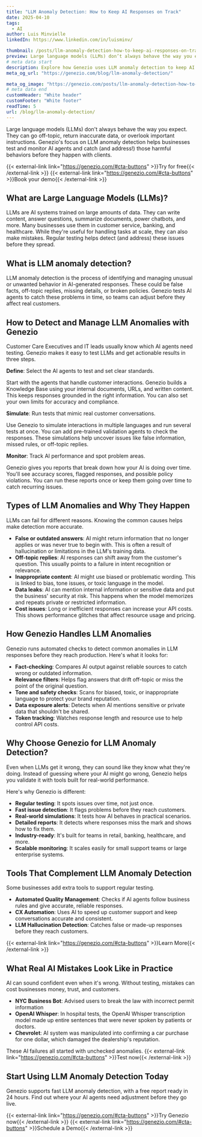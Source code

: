 ```yaml
---
title: "LLM Anomaly Detection: How to Keep AI Responses on Track"
date: 2025-04-10
tags:
  - AI
author: Luis Minvielle
linkedIn: https://www.linkedin.com/in/luisminv/

thumbnail: /posts/llm-anomaly-detection-how-to-keep-ai-responses-on-track.webp
preview: Large language models (LLMs) don’t always behave the way you expect. They can go off-topic, return inaccurate data, or overlook important instructions. Genezio’s focus on LLM anomaly detection helps businesses test and monitor AI agents and catch (and address!) those harmful behaviors before they happen with clients.
# meta data start
description: Explore how Genezio uses LLM anomaly detection to keep AI agents accurate and reliable.
meta_og_url: "https://genezio.com/blog/llm-anomaly-detection/"

meta_og_image: "https://genezio.com/posts/llm-anomaly-detection-how-to-keep-ai-responses-on-track.webp"
# meta data end
customHeader: "White header"
customFooter: "White footer"
readTime: 5
url: /blog/llm-anomaly-detection/
---
```


Large language models (LLMs) don't always behave the way you expect. They can go off-topic, return inaccurate data, or overlook important instructions. Genezio's focus on LLM anomaly detection helps businesses test and monitor AI agents and catch (and address!) those harmful behaviors before they happen with clients.

{{< external-link link="https://genezio.com/#cta-buttons" >}}Try for free{{< /external-link >}} {{< external-link link="https://genezio.com/#cta-buttons" >}}Book your demo{{< /external-link >}}

## What are Large Language Models (LLMs)?

LLMs are AI systems trained on large amounts of data. They can write content, answer questions, summarize documents, power chatbots, and more. Many businesses use them in customer service, banking, and healthcare. While they're useful for handling tasks at scale, they can also make mistakes. Regular testing helps detect (and address) these issues before they spread.

## What is LLM anomaly detection?

LLM anomaly detection is the process of identifying and managing unusual or unwanted behavior in AI-generated responses. These could be false facts, off-topic replies, missing details, or broken policies. Genezio tests AI agents to catch these problems in time, so teams can adjust before they affect real customers.

## How to Detect and Manage LLM Anomalies with Genezio

Customer Care Executives and IT leads usually know which AI agents need testing. Genezio makes it easy to test LLMs and get actionable results in three steps.

**Define**: Select the AI agents to test and set clear standards.

Start with the agents that handle customer interactions. Genezio builds a Knowledge Base using your internal documents, URLs, and written content. This keeps responses grounded in the right information. You can also set your own limits for accuracy and compliance.

**Simulate**: Run tests that mimic real customer conversations.

Use Genezio to simulate interactions in multiple languages and run several tests at once. You can add pre-trained validation agents to check the responses. These simulations help uncover issues like false information, missed rules, or off-topic replies.

**Monitor**: Track AI performance and spot problem areas.

Genezio gives you reports that break down how your AI is doing over time. You'll see accuracy scores, flagged responses, and possible policy violations. You can run these reports once or keep them going over time to catch recurring issues.

## Types of LLM Anomalies and Why They Happen

LLMs can fail for different reasons. Knowing the common causes helps make detection more accurate.

- **False or outdated answers**: AI might return information that no longer applies or was never true to begin with. This is often a result of hallucination or limitations in the LLM's training data.
- **Off-topic replies**: AI responses can shift away from the customer's question. This usually points to a failure in intent recognition or relevance.
- **Inappropriate content**: AI might use biased or problematic wording. This is linked to bias, tone issues, or toxic language in the model.
- **Data leaks**: AI can mention internal information or sensitive data and put the business' security at risk. This happens when the model memorizes and repeats private or restricted information.
- **Cost issues**: Long or inefficient responses can increase your API costs. This shows performance glitches that affect resource usage and pricing.

## How Genezio Handles LLM Anomalies

Genezio runs automated checks to detect common anomalies in LLM responses before they reach production. Here's what it looks for:

- **Fact-checking**: Compares AI output against reliable sources to catch wrong or outdated information.
- **Relevance filters**: Helps flag answers that drift off-topic or miss the point of the original question.
- **Tone and safety checks**: Scans for biased, toxic, or inappropriate language to protect your brand reputation.
- **Data exposure alerts**: Detects when AI mentions sensitive or private data that shouldn't be shared.
- **Token tracking**: Watches response length and resource use to help control API costs.

## Why Choose Genezio for LLM Anomaly Detection?

Even when LLMs get it wrong, they can sound like they know what they're doing. Instead of guessing where your AI might go wrong, Genezio helps you validate it with tools built for real-world performance.

Here's why Genezio is different:
- **Regular testing**: It spots issues over time, not just once.
- **Fast issue detection**: It flags problems before they reach customers.
- **Real-world simulations**: It tests how AI behaves in practical scenarios.
- **Detailed reports**: It detects where responses miss the mark and shows how to fix them.
- **Industry-ready**: It's built for teams in retail, banking, healthcare, and more.
- **Scalable monitoring**: It scales easily for small support teams or large enterprise systems.

## Tools That Complement LLM Anomaly Detection

Some businesses add extra tools to support regular testing.

- **Automated Quality Management**: Checks if AI agents follow business rules and give accurate, reliable responses.
- **CX Automation**: Uses AI to speed up customer support and keep conversations accurate and consistent.
- **LLM Hallucination Detection**: Catches false or made-up responses before they reach customers.

{{< external-link link="https://genezio.com/#cta-buttons" >}}Learn More{{< /external-link >}}

## What Real AI Mistakes Look Like in Practice

AI can sound confident even when it's wrong. Without testing, mistakes can cost businesses money, trust, and customers. 

- **NYC Business Bot**: Advised users to break the law with incorrect permit information
- **OpenAI Whisper**: In hospital tests, the OpenAI Whisper transcription model made up entire sentences that were never spoken by patients or doctors.
- **Chevrolet**: AI system was manipulated into confirming a car purchase for one dollar, which damaged the dealership's reputation.

These AI failures all started with unchecked anomalies. {{< external-link link="https://genezio.com/#cta-buttons" >}}Test now{{< /external-link >}}

## Start Using LLM Anomaly Detection Today

Genezio supports fast LLM anomaly detection, with a free report ready in 24 hours. Find out where your AI agents need adjustment before they go live.

{{< external-link link="https://genezio.com/#cta-buttons" >}}Try Genezio now{{< /external-link >}} {{< external-link link="https://genezio.com/#cta-buttons" >}}Schedule a Demo{{< /external-link >}}
